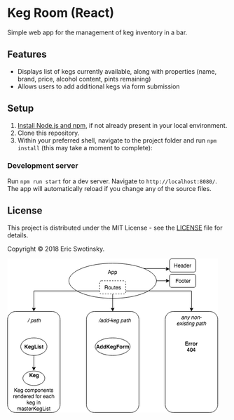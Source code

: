# Keg Room (React)

Simple web app for the management of keg inventory in a bar.

## Features

* Displays list of kegs currently available, along with properties (name, brand, price, alcohol content, pints remaining)
* Allows users to add additional kegs via form submission

## Setup

1. [Install Node.js and npm](https://www.npmjs.com/get-npm), if not already present in your local environment.
3. Clone this repository.
4. Within your preferred shell, navigate to the project folder and run ```npm install``` (this may take a moment to complete):

### Development server

Run `npm run start` for a dev server. Navigate to `http://localhost:8080/`. The app will automatically reload if you change any of the source files.

## License
This project is distributed under the MIT License - see the [LICENSE](LICENSE) file for details.

Copyright © 2018 Eric Swotinsky.

![Component Structure](./component_structure.png)
